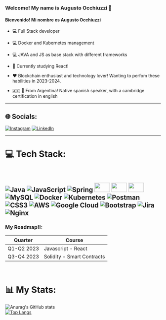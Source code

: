### Welcome! My name is Augusto Occhiuzzi 👋
#### Bienvenido! Mi nombre es Augusto Occhiuzzi 

- :computer: Full Stack developer

- :computer: Docker and Kubernetes management

- :computer: JAVA and JS as base stack with different frameworks

- 📖 Currently studying React!

- ❤️ Blockchain enthusiast and technology lover! Wanting to perfom these habilities in 2023-2024.

- 🇦🇷 🏴󠁧󠁢󠁥󠁮󠁧󠁿 From Argentina! Native spanish speaker, with a cambridge certification in english

---

## 🌐 Socials:
[![Instagram](https://img.shields.io/badge/Instagram-%23E4405F.svg?logo=Instagram&logoColor=white)](https://instagram.com/augustoocchiuzzi/) [![LinkedIn](https://img.shields.io/badge/LinkedIn-%230077B5.svg?logo=linkedin&logoColor=white)](https://linkedin.com/in/augusto-occhiuzzi-developer/) 

---

# 💻 Tech Stack:

<br />

![Java](https://img.shields.io/badge/java-%23ED8B00.svg?style=for-the-badge&logo=java&logoColor=white) ![JavaScript](https://img.shields.io/badge/javascript-%23323330.svg?style=for-the-badge&logo=javascript&logoColor=%23F7DF1E) ![Spring](https://img.shields.io/badge/spring-%236DB33F.svg?style=for-the-badge&logo=spring&logoColor=white) <img width="50px" height="30px" src="https://www.fontana.com.ar/wp-content/uploads/2018/10/spring-boot-logo.png" /> <img width="50px" height="30px" src="https://i0.wp.com/blog.knoldus.com/wp-content/uploads/2022/07/quarkus-logo.png?resize=1024%2C640&ssl=1"/> <img width="50px" height="30px" src="https://www.rancher.com/assets/img/brand-guidelines/assets/logos/png/white/rancher-suse-logo-stacked-white.png"/>  ![MySQL](https://img.shields.io/badge/mysql-%2300f.svg?style=for-the-badge&logo=mysql&logoColor=white) ![Docker](https://img.shields.io/badge/docker-%230db7ed.svg?style=for-the-badge&logo=docker&logoColor=white) ![Kubernetes](https://img.shields.io/badge/kubernetes-%23326ce5.svg?style=for-the-badge&logo=kubernetes&logoColor=white) ![Postman](https://img.shields.io/badge/Postman-FF6C37?style=for-the-badge&logo=postman&logoColor=white) ![CSS3](https://img.shields.io/badge/css3-%231572B6.svg?style=for-the-badge&logo=css3&logoColor=white)  ![AWS](https://img.shields.io/badge/AWS-%23FF9900.svg?style=for-the-badge&logo=amazon-aws&logoColor=white) ![Google Cloud](https://img.shields.io/badge/Google%20Cloud-%234285F4.svg?style=for-the-badge&logo=google-cloud&logoColor=white) ![Bootstrap](https://img.shields.io/badge/bootstrap-%23563D7C.svg?style=for-the-badge&logo=bootstrap&logoColor=white)  ![Jira](https://img.shields.io/badge/jira-%230A0FFF.svg?style=for-the-badge&logo=jira&logoColor=white) ![Nginx](https://img.shields.io/badge/nginx-%23009639.svg?style=for-the-badge&logo=nginx&logoColor=white)
 ---

### My Roadmap!!:
 
|Quarter|Course|
|---|---|
|Q1-Q2 2023|Javascript - React|
|Q3-Q4 2023|Solidity - Smart Contracts|
<br />

# 📊 My Stats:
![Anurag's GitHub stats](https://github-readme-stats.vercel.app/api?username=augustoocch&show_icons=true&theme=nightowl)
<br />
[![Top Langs](https://github-readme-stats.vercel.app/api/top-langs/?username=augustoocch&hide=html&theme=nightowl)](https://github.com/anuraghazra/github-readme-stats)
